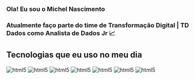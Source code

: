 ### Ola! Eu sou o Michel Nascimento
### Atualmente faço parte do time de Transformação Digital | TD Dados como Analista de Dados Jr 📈

## Tecnologias que eu uso no meu dia
<div style="display: inline_block">
    <img align="center" alt="html5" src="https://img.shields.io/badge/GIT-E44C30?style=for-the-badge&logo=git&logoColor=white"/>
    <img align="center" alt="html5" src="https://img.shields.io/badge/Python-3776AB?style=for-the-badge&logo=python&logoColor=white"/>
    <img align="center" alt="html5" src="https://img.shields.io/badge/Made%20with-Jupyter-orange?style=for-the-badge&logo=Jupyter"/>
    <img align="center" alt="html5" src="https://img.shields.io/badge/Colab-F9AB00?style=for-the-badge&logo=googlecolab&color=525252"/>
    <img align="center" alt="html5" src="https://img.shields.io/badge/PowerBI-F2C811?style=for-the-badge&logo=Power%20BI&logoColor=white"/>
    <img align="center" alt="html5" src="https://img.shields.io/badge/Microsoft_SQL_Server-CC2927?style=for-the-badge&logo=microsoft-sql-server&logoColor=white"/>
    <img align="center" alt="html5" src="https://img.shields.io/badge/Jira-0052CC?style=for-the-badge&logo=Jira&logoColor=white"/>
